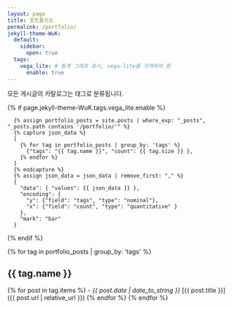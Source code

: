 ```yaml
---
layout: page
title: 포트폴리오
permalink: /portfolio/
jekyll-theme-WuK:
  default:
    sidebar:
      open: true
  tags:
    vega_lite: # 통계 그래프 표시, vega-lite를 가져와야 함
      enable: true
---
```


모든 게시글의 카탈로그는 태그로 분류됩니다.

{% if page.jekyll-theme-WuK.tags.vega_lite.enable %}
```vega-lite
  {% assign portfolio_posts = site.posts | where_exp: "_posts", "_posts.path contains '/portfolio/'" %}
  {% capture json_data %}
  [
    {% for tag in portfolio_posts | group_by: 'tags' %}
      {"tags": "{{ tag.name }}", "count": {{ tag.size }} },
    {% endfor %}
  ]
  {% endcapture %}
  {% assign json_data = json_data | remove_first: "," %}
  {
    "data": { "values": {{ json_data }} },
    "encoding": {
      "y": {"field": "tags", "type": "nominal"},
      "x": {"field": "count", "type": "quantitative" }
    },
    "mark": "bar"
  }
```
{% endif %}

{% for tag in portfolio_posts | group_by: 'tags' %}
  ## {{ tag.name }}
  {% for post in tag.items %}
    - *{{ post.date | date_to_string }}* [{{ post.title }}]({{ post.url | relative_url }})
  {% endfor %}
{% endfor %}
